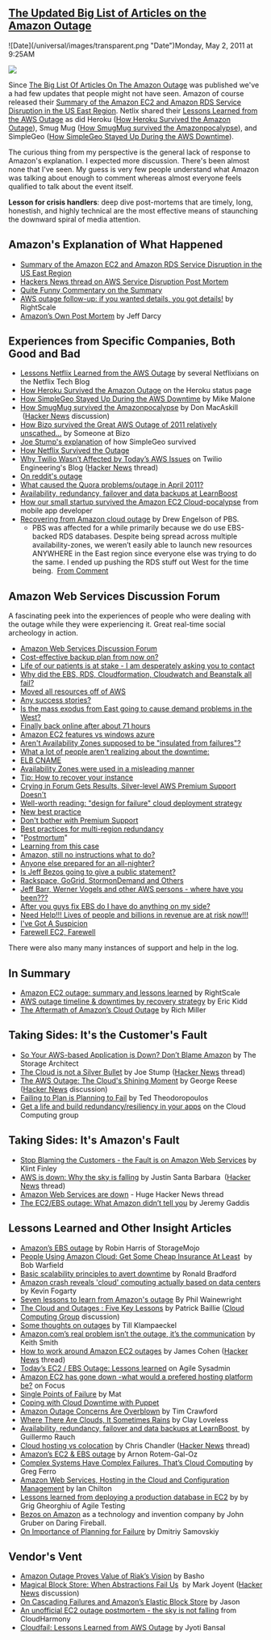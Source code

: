 ## [The Updated Big List of Articles on the Amazon Outage](/blog/2011/5/2/the-updated-big-list-of-articles-on-the-amazon-outage.html)

<div class="journal-entry-tag journal-entry-tag-post-title"><span class="posted-on">![Date](/universal/images/transparent.png "Date")Monday, May 2, 2011 at 9:25AM</span></div>

<div class="body">

![](http://farm6.static.flickr.com/5190/5643644140_c73394b6ea_m.jpg)

Since [The Big List Of Articles On The Amazon Outage](http://highscalability.com/blog/2011/4/25/the-big-list-of-articles-on-the-amazon-outage.html) was published we've a had few updates that people might not have seen. Amazon of course released their [Summary of the Amazon EC2 and Amazon RDS Service Disruption in the US East Region](http://aws.amazon.com/message/65648/). Netlix shared their [Lessons Learned from the AWS Outage](http://techblog.netflix.com/2011/04/lessons-netflix-learned-from-aws-outage.html) as did Heroku ([How Heroku Survived the Amazon Outage](http://status.heroku.com/incident/151)), Smug Mug ([How SmugMug survived the Amazonpocalypse](http://don.blogs.smugmug.com/2011/04/24/how-smugmug-survived-the-amazonpocalypse)), and SimpleGeo ([How SimpleGeo Stayed Up During the AWS Downtime](http://developers.simplegeo.com/blog/2011/04/26/how-simplegeo-stayed-up/)). 

The curious thing from my perspective is the general lack of response to Amazon's explanation. I expected more discussion. There's been almost none that I've seen. My guess is very few people understand what Amazon was talking about enough to comment whereas almost everyone feels qualified to talk about the event itself.

**Lesson for crisis handlers**: deep dive post-mortems that are timely, long, honestish, and highly technical are the most effective means of staunching the downward spiral of media attention. 

## **Amazon's Explanation of What Happened**

*   [Summary of the Amazon EC2 and Amazon RDS Service Disruption in the US East Region](http://aws.amazon.com/message/65648/)
*   [Hackers News thread on AWS Service Disruption Post Mortem](http://hackerne.ws/item?id=2496738) 
*   [Quite Funny Commentary on the Summary](http://i.imgur.com/ldP1f.jpg)
*   [AWS outage follow-up: if you wanted details, you got details!](http://blog.rightscale.com/2011/05/02/aws-outage-follow-up-if-you-wanted-details-you-got-details/) by RightScale
*   [Amazon’s Own Post Mortem](http://pl.atyp.us/wordpress/?p=3247%20Amazon%E2%80%99s%20Own%20Post%20Mortem%20(April%2029)) by Jeff Darcy

## Experiences from Specific Companies, Both Good and Bad

*   [Lessons Netflix Learned from the AWS Outage](http://techblog.netflix.com/2011/04/lessons-netflix-learned-from-aws-outage.html) by several Netflixians on the Netflix Tech Blog
*   [How Heroku Survived the Amazon Outage](http://status.heroku.com/incident/151) on the Heroku status page
*   [How SimpleGeo Stayed Up During the AWS Downtime](http://developers.simplegeo.com/blog/2011/04/26/how-simplegeo-stayed-up/) by Mike Malone
*   [How SmugMug survived the Amazonpocalypse](http://don.blogs.smugmug.com/2011/04/24/how-smugmug-survived-the-amazonpocalypse) by Don MacAskill  ([Hacker News](http://news.ycombinator.com/item?id=2480763) discussion) 
*   [How Bizo survived the Great AWS Outage of 2011 relatively unscathed...](http://dev.bizo.com/2011/04/how-bizo-survived-great-aws-outage-of.html) by Someone at Bizo
*   [Joe Stump's explanation](http://www.focus.com/questions/information-technology/amazon-ec2-has-gone-down--what-would-prefered-hosting-be/#comment43192) of how SimpleGeo survived 
*   [How Netflix Survived the Outage](http://www.slideshare.net/adrianco/netflix-in-the-cloud-2011)
*   [Why Twilio Wasn’t Affected by Today’s AWS Issues](http://www.twilio.com/engineering/2011/04/22/why-twilio-wasnt-affected-by-todays-aws-issues/) on Twilio Engineering's Blog ([Hacker News](http://news.ycombinator.com/item?id=2472999) thread)
*   [On reddit's outage](http://www.reddit.com/r/announcements/comments/gva4t/on_reddits_outage/#) 
*   [What caused the Quora problems/outage in April 2011?](http://www.quora.com/Quora-Outage-April-21-22-2011/What-caused-the-Quora-problems-outage-in-April-2011)
*   [Availability, redundancy, failover and data backups at LearnBoost](http://blog.learnboost.com/blog/availability-redundancy-and-failover-at-learnboost/#)
*   [How our small startup survived the Amazon EC2 Cloud-pocalypse](http://www-cs-students.stanford.edu/~silver/ec2outage.html) from mobile app developer
*   [Recovering from Amazon cloud outage](http://tomatohater.com/2011/04/21/recovering-amazon-cloud-outage/) by Drew Engelson of PBS. 
    *   PBS was affected for a while primarily because we do use EBS-backed RDS databases. Despite being spread across multiple availability-zones, we weren’t easily able to launch new resources ANYWHERE in the East region since everyone else was trying to do the same. I ended up pushing the RDS stuff out West for the time being.  [From Comment](http://don.blogs.smugmug.com/2011/04/24/how-smugmug-survived-the-amazonpocalypse/#comment-4737)

## Amazon Web Services Discussion Forum 

A fascinating peek into the experiences of people who were dealing with the outage while they were experiencing it. Great real-time social archeology in action.

*   [Amazon Web Services Discussion Forum](https://forums.aws.amazon.com/forum.jspa?forumID=30&start=0) 
*   [Cost-effective backup plan from now on?](https://forums.aws.amazon.com/thread.jspa?threadID=65860&tstart=0)
*   [Life of our patients is at stake - I am desperately asking you to contact](https://forums.aws.amazon.com/thread.jspa?threadID=65649&tstart=0)
*   [<span></span>Why did the EBS, RDS, Cloudformation, Cloudwatch and Beanstalk all fail?](https://forums.aws.amazon.com/thread.jspa?threadID=65897&tstart=0)
*   [Moved all resources off of AWS](https://forums.aws.amazon.com/thread.jspa?threadID=65896&tstart=0)
*   [Any success stories?](https://forums.aws.amazon.com/forum.jspa?forumID=30&start=300)
*   [Is the mass exodus from East going to cause demand problems in the West?](https://forums.aws.amazon.com/thread.jspa?threadID=65784&tstart=25)
*   [<span></span>Finally back online after about 71 hours](https://forums.aws.amazon.com/thread.jspa?threadID=65828&tstart=25)
*   [Amazon EC2 features vs windows azure](https://forums.aws.amazon.com/thread.jspa?threadID=65834&tstart=25)
*   [<span></span>Aren't Availability Zones supposed to be "insulated from failures"?](https://forums.aws.amazon.com/thread.jspa?threadID=65221&tstart=25)
*   [What a lot of people aren't realizing about the downtime:](https://forums.aws.amazon.com/thread.jspa?threadID=65850&tstart=0)
*   [ELB CNAME](https://forums.aws.amazon.com/thread.jspa?threadID=32044&tstart=50&start=150)
*   [<span></span>Availability Zones were used in a misleading manner](https://forums.aws.amazon.com/thread.jspa?threadID=65457&tstart=425)
*   [Tip: How to recover your instance](https://forums.aws.amazon.com/thread.jspa?threadID=65371&tstart=325)
*   [Crying in Forum Gets Results, Silver-level AWS Premium Support Doesn't](https://forums.aws.amazon.com/thread.jspa?threadID=65617&tstart=325)
*   [<span></span>Well-worth reading: "design for failure" cloud deployment strategy](https://forums.aws.amazon.com/thread.jspa?threadID=65780&tstart=25)
*   [New best practice](https://forums.aws.amazon.com/thread.jspa?threadID=65749&tstart=25)
*   [Don't bother with Premium Support](https://forums.aws.amazon.com/thread.jspa?threadID=65136&tstart=475)
*   [Best practices for multi-region redundancy](https://forums.aws.amazon.com/thread.jspa?threadID=65185&tstart=450)
*   <span></span>"[Postmortum](https://forums.aws.amazon.com/thread.jspa?threadID=65450&tstart=175)"
*   [Learning from this case](https://forums.aws.amazon.com/thread.jspa?threadID=65513&tstart=125)
*   [<span></span>Amazon, still no instructions what to do?](https://forums.aws.amazon.com/thread.jspa?threadID=65388&tstart=525)
*   [Anyone else prepared for an all-nighter?](https://forums.aws.amazon.com/thread.jspa?threadID=65338&tstart=550)
*   [Is Jeff Bezos going to give a public statement?](https://forums.aws.amazon.com/thread.jspa?threadID=65811&tstart=100)
*   [<span></span>Rackspace, GoGrid, StormonDemand and Others](https://forums.aws.amazon.com/thread.jspa?threadID=65857&tstart=100)
*   [Jeff Barr, Werner Vogels and other AWS persons - where have you been???](https://forums.aws.amazon.com/thread.jspa?threadID=65815&tstart=150)
*   [After you guys fix EBS do I have do anything on my side?](https://forums.aws.amazon.com/thread.jspa?threadID=65168&tstart=175)
*   [<span></span>Need Help!!! Lives of people and billions in revenue are at risk now!!!](https://forums.aws.amazon.com/thread.jspa?threadID=65765&tstart=225)
*   [I've Got A Suspicion](https://forums.aws.amazon.com/thread.jspa?threadID=65678&tstart=275)
*   [<span></span>Farewell EC2, Farewell](https://forums.aws.amazon.com/thread.jspa?threadID=65585&tstart=325)

There were also many many instances of support and help in the log. 

## In Summary

*   [Amazon EC2 outage: summary and lessons learned](http://blog.rightscale.com/2011/04/25/amazon-ec2-outage-summary-and-lessons-learned/) by RightScale
*   [AWS outage timeline & downtimes by recovery strategy](http://www.randomhacks.net/articles/2011/04/25/aws-outage-timeline-and-recovery-strategy-downtimes) by Eric Kidd
*   [The Aftermath of Amazon’s Cloud Outage](http://www.datacenterknowledge.com/archives/2011/04/25/the-aftermath-of-amazons-cloud-outage) by Rich Miller 

## Taking Sides: It's the Customer's Fault

*   [So Your AWS-based Application is Down? Don’t Blame Amazon](http://www.thestoragearchitect.com/2011/04/22/so-your-aws-based-application-is-down-dont-blame-amazon/) by The Storage Architect
*   [The Cloud is not a Silver Bullet](http://stu.mp/2011/04/the-cloud-is-not-a-silver-bullet.html) by Joe Stump ([Hacker News](http://news.ycombinator.com/item?id=2482581) thread)
*   [The AWS Outage: The Cloud's Shining Moment](http://broadcast.oreilly.com/2011/04/the-aws-outage-the-clouds-shining-moment.html) by George Reese ([Hacker News](http://news.ycombinator.com/item?id=2477540) discussion)
*   [Failing to Plan is Planning to Fail](http://blog.acrowire.com/cloud-computing/failing-to-plan-is-planning-to-fail) by Ted Theodoropoulos
*   [Get a life and build redundancy/resiliency in your apps](http://groups.google.com/group/cloud-computing/browse_thread/thread/e8079a54e6a8c4b9/72756bf9e587869d?show_docid=72756bf9e587869d) on the Cloud Computing group

## Taking Sides: It's Amazon's Fault

*   [Stop Blaming the Customers - the Fault is on Amazon Web Services](http://www.readwriteweb.com/cloud/2011/04/almost-as-galling-as-the.php) by Klint Finley
*   [AWS is down: Why the sky is falling](http://justinsb.posterous.com/aws-down-why-the-sky-is-falling) by Justin Santa Barbara  ([Hacker News](http://news.ycombinator.com/item?id=2471899) thread)
*   [Amazon Web Services are down](http://news.ycombinator.com/item?id=2469838) - Huge Hacker News thread
*   [The EC2/EBS outage: What Amazon didn’t tell you](http://evilrouters.net/2011/04/29/the-ec2-ebs-outage-what-amazon-didnt-tell-you/) by Jeremy Gaddis 

## Lessons Learned and Other Insight Articles

*   [Amazon’s EBS outage](http://storagemojo.com/2011/04/29/amazons-ebs-outage/) by Robin Harris of StorageMojo
*   [People Using Amazon Cloud: Get Some Cheap Insurance At Least](http://smoothspan.wordpress.com/2011/04/23/people-using-amazon-cloud-get-some-cheap-insurance-at-least/)  by Bob Warfield
*   [Basic scalability principles to avert downtime](http://ronaldbradford.com/blog/basic-scalability-principles-to-avert-downtime-2011-04-23) by Ronald Bradford
*   [Amazon crash reveals 'cloud' computing actually based on data centers](http://www.itworld.com/cloud-computing/158517/amazon-crash-reveals-cloud-computing-actually-based-data-centers) by Kevin Fogarty
*   [Seven lessons to learn from Amazon's outage](http://www.zdnet.com/blog/saas/seven-lessons-to-learn-from-amazons-outage/1296) By Phil Wainewright
*   [The Cloud and Outages : Five Key Lessons](http://www.cloudsigma.com/en/blog/2011/04/23/21-cloud-outages-lessons-learned) by Patrick Baillie ([Cloud Computing Group](http://groups.google.com/group/cloud-computing/browse_thread/thread/6e9549afbff6386f/05919d8527c69a09?show_docid=05919d8527c69a09#) discussion)
*   [Some thoughts on outages](http://till.klampaeckel.de/blog/archives/151-Some-thoughts-on-outtages.html) by Till Klampaeckel 
*   [Amazon.com’s real problem isn’t the outage, it’s the communication](http://www.geekwire.com/2011/amazoncoms-real-problem-outage-communication) by Keith Smith 
*   [How to work around Amazon EC2 outages](http://webmonkeyuk.wordpress.com/2011/04/21/how-to-work-around-amazon-ec2-outages/) by James Cohen ([Hacker News](http://news.ycombinator.com/item?id=2471258) thread)
*   [Today’s EC2 / EBS Outage: Lessons learned](http://agilesysadmin.net/ec2-outage-lessons) on Agile Sysadmin
*   [Amazon EC2 has gone down -what would a prefered hosting platform be?](http://www.focus.com/questions/information-technology/amazon-ec2-has-gone-down--what-would-prefered-hosting-be/) on Focus
*   [Single Points of Failure](http://cloudability.com/single-points-of-failure) by Mat 
*   [Coping with Cloud Downtime with Puppet](http://www.reddit.com/r/programming/comments/gvac7/coping_with_cloud_downtime_with_puppet/)
*   [Amazon Outage Concerns Are Overblown](http://timcrawford.org/2011/04/21/amazon-outage-concerns-are-overblown/) by Tim Crawford
*   [Where There Are Clouds, It Sometimes Rains](http://claylo.com/post/4817029650/where-there-are-clouds-it-sometimes-rains) by Clay Loveless
*   [Availability, redundancy, failover and data backups at LearnBoost ](http://blog.learnboost.com/blog/availability-redundancy-and-failover-at-learnboost/) by Guillermo Rauch
*   [Cloud hosting vs colocation](http://chrischandler.name/the-real-cost-of-cloud-hosting) by Chris Chandler ([Hacker News](http://news.ycombinator.com/item?id=2482123) thread)
*   [Amazon’s EC2 & EBS outage](http://arnon.me/2011/04/amazons-ec2-ebs-outage/) by Arnon Rotem-Gal-Oz
*   [Complex Systems Have Complex Failures. That’s Cloud Computing](http://etherealmind.com/complex-systems-complex-failures-cloud-computing) by Greg Ferro
*   [Amazon Web Services, Hosting in the Cloud and Configuration Management](http://www.ichilton.co.uk/blog/web/amazon-web-service-hosting-in-the-cloud-and-configuration-management-397.html) by Ian Chilton
*   [Lessons learned from deploying a production database in EC2](http://agiletesting.blogspot.com/2011/04/lessons-learned-from-deploying.html) by by Grig Gheorghiu of Agile Testing
*   [Bezos on Amazon](http://daringfireball.net/linked/2011/04/27/bezos-amazon) as a technology and invention company by John Gruber on Daring Fireball.
*   [On Importance of Planning for Failure](http://www.somic.org/2011/05/08/on-importance-of-planning-for-failure) by Dmitriy Samovskiy

## Vendor's Vent

*   [Amazon Outage Proves Value of Riak’s Vision](http://www.productionscale.com/home/2011/4/22/on-clouds-and-spofs-or-the-great-aws-outage-of-april-2011.html#axzz1KZPTwX4z) by Basho
*   [Magical Block Store: When Abstractions Fail Us](http://joyeur.com/2011/04/24/magical-block-store-when-abstractions-fail-us/)  by Mark Joyent ([Hacker News](http://news.ycombinator.com/item?id=2479613) discussion)
*   [On Cascading Failures and Amazon’s Elastic Block Store](http://joyeur.com/2011/04/22/on-cascading-failures-and-amazons-elastic-block-store/) by Jason 
*   [An unofficial EC2 outage postmortem - the sky is not falling](http://cloudharmony.com/b/2011/04/unofficial-ec2-outage-postmortem-sky-is.html) from CloudHarmony
*   [Cloudfail: Lessons Learned from AWS Outage](http://www.appdynamics.com/blog/2011/04/25/critical-applications-in-the-cloud/) by Jyoti Bansal 

</div>